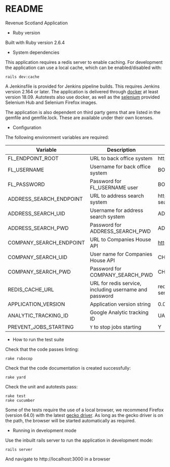 # README

Revenue Scotland Application

* Ruby version

Built with Ruby version 2.6.4

* System dependencies

This application requires a redis server to enable caching. For development the application can use a local cache, which can be enabled/disabled with:

```
rails dev:cache
```

A Jenkinsfile is provided for Jenkins pipeline builds. This requires Jenkins version 2.164 or later. The application is delivered through [docker](https://www.docker.com/) at least version 18.09. Autotests also use docker, as well as the [selenium](https://github.com/SeleniumHQ/docker-selenium) provided Selenium Hub and Selenium Firefox images.

The application is also dependent on third party gems that are listed in the gemfile and gemfile.lock. These are available under their own licenses.

* Configuration

The following environment variables are required:

| Variable                | Description                                            | Example                               |
| ----------------------- | ------------------------------------------------------ | ------------------------------------- |
| FL_ENDPOINT_ROOT        | URL to back office system                              | http://back-office:8080/service       |
| FL_USERNAME             | Username for back office system                        | BOUSER                                |
| FL_PASSWORD             | Password for FL_USERNAME user                          | BOPASSWORD                            |
| ADDRESS_SEARCH_ENDPOINT | URL to address search system                           | http://address-search:8080/service    |
| ADDRESS_SEARCH_UID      | Username for address search system                     | ADDSEARCHUSER                         |
| ADDRESS_SEARCH_PWD      | Password for ADDRESS_SEARCH_PWD                        | ADDSEARCHPASS                         |
| COMPANY_SEARCH_ENDPOINT | URL to Companies House API                             | https://api.companieshouse.gov.uk     |
| COMPANY_SEARCH_UID      | User name for Companies House API                      | CH_USER                               |
| COMPANY_SEARCH_PWD      | Password for COMPANY_SEARCH_PWD                        | CH_PASSWORD                           |
| REDIS_CACHE_URL         | URL for redis service, including username and password | redis://:password@redis-server:6379/1 |
| APPLICATION_VERSION     | Application version string                             | 0.0.0                                 |
| ANALYTIC_TRACKING_ID    | Google Analytic tracking ID                            | UA-123456789-1                        |
| PREVENT_JOBS_STARTING   | `Y` to stop jobs starting                              | Y                                     |

* How to run the test suite

Check that the code passes linting:

```
rake rubocop
```

Check that the code documentation is created successfully:

```
rake yard
```

Check the unit and autotests pass:

```
rake test
rake cucumber
```

Some of the tests require the use of a local browser, we recommend Firefox (version 64.0) with the latest [gecko driver](https://github.com/mozilla/geckodriver). 
As long as the gecko driver is on the path, the browser will be started automatically as required.

* Running in development mode

Use the inbuilt rails server to run the application in development mode:

```
rails server
```

And navigate to http://localhost:3000 in a browser